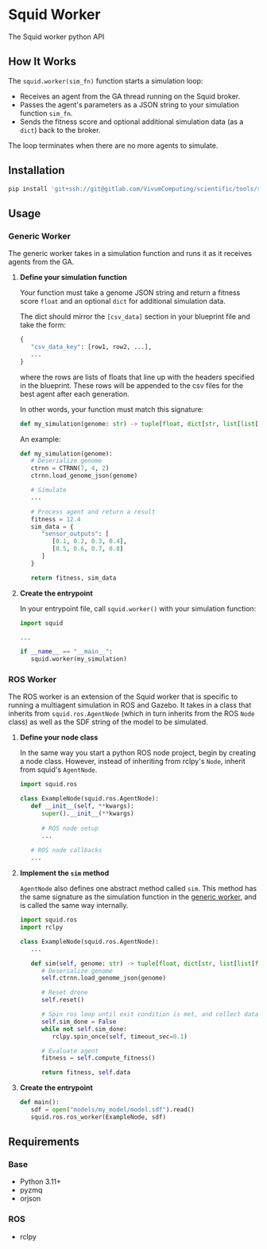 # Squid Worker

The Squid worker python API

## How It Works

The `squid.worker(sim_fn)` function starts a simulation loop:
- Receives an agent from the GA thread running on the Squid broker.
- Passes the agent's parameters as a JSON string to your simulation function `sim_fn`.
- Sends the fitness score and optional additional simulation data (as a `dict`) back to the broker.

The loop terminates when there are no more agents to simulate.

## Installation

```sh
pip install 'git+ssh://git@gitlab.com/VivumComputing/scientific/tools/squid.git#egg=squid&subdirectory=worker/python'
```

## Usage

### Generic Worker

The generic worker takes in a simulation function and runs it as it receives agents from the GA.

1. **Define your simulation function**

   Your function must take a genome JSON string and return a fitness score `float` and an optional `dict` for additional simulation data. 

   The dict should mirror the `[csv_data]` section in your blueprint file and take the form:
   ```py
   {
      "csv_data_key": [row1, row2, ...],
      ...
   }
   ```
   where the rows are lists of floats that line up with the headers specified in the blueprint.
   These rows will be appended to the csv files for the best agent after each generation.

   In other words, your function must match this signature:

   ```py
   def my_simulation(genome: str) -> tuple[float, dict[str, list[list[float]]] | None]
   ```

   An example:

   ```py
   def my_simulation(genome):
      # Deserialize genome
      ctrnn = CTRNN(7, 4, 2)
      ctrnn.load_genome_json(genome)

      # Simulate
      ...

      # Process agent and return a result
      fitness = 12.4
      sim_data = {
         "sensor_outputs": [
            [0.1, 0.2, 0.3, 0.4], 
            [0.5, 0.6, 0.7, 0.8]
         ]
      }

      return fitness, sim_data
   ```

2. **Create the entrypoint**

   In your entrypoint file, call `squid.worker()` with your simulation function:

   ```py
   import squid

   ...

   if __name__ == "__main__":
      squid.worker(my_simulation)
   ```

### ROS Worker

The ROS worker is an extension of the Squid worker that is specific to running a multiagent simulation in ROS and Gazebo. It takes in a class that inherits from `squid.ros.AgentNode` (which in turn inherits from the ROS `Node` class) as well as the SDF string of the model to be simulated. 

1. **Define your node class**

   In the same way you start a python ROS node project, begin by creating a node class. However, instead of inheriting from rclpy's `Node`, inherit from squid's `AgentNode`.

   ```py
   import squid.ros

   class ExampleNode(squid.ros.AgentNode):
      def __init__(self, **kwargs):
         super().__init__(**kwargs)
         
         # ROS node setup
         ...
      
      # ROS node callbacks
      ...
   ```

2. **Implement the `sim` method**

   `AgentNode` also defines one abstract method called `sim`. This method has the same signature as the simulation function in the [generic worker](#generic-worker), and is called the same way internally.

   ```py
   import squid.ros
   import rclpy

   class ExampleNode(squid.ros.AgentNode):
      ...

      def sim(self, genome: str) -> tuple[float, dict[str, list[list[float]]] | None]:
         # Deserialize genome
         self.ctrnn.load_genome_json(genome)

         # Reset drone
         self.reset()

         # Spin ros loop until exit condition is met, and collect data for fitness and evaluation
         self.sim_done = False
         while not self.sim_done:
            rclpy.spin_once(self, timeout_sec=0.1)

         # Evaluate agent
         fitness = self.compute_fitness()

         return fitness, self.data
   ```

3. **Create the entrypoint**

   ```py
   def main():
      sdf = open("models/my_model/model.sdf").read()
      squid.ros.ros_worker(ExampleNode, sdf)
   ```

## Requirements

### Base

- Python 3.11+
- pyzmq
- orjson

### ROS

- rclpy